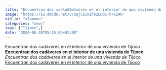 ```yaml
---
title: "Encuentran dos cad\u00e1veres en el interior de una vivienda de Tijoco"
image: "https://s2.dmcdn.net/v/SQjCs1VIhb2LOdI-h/x240"
vid_id: "x7vuomu"
categories: "news"
tags: ["Tijoco",]
date: "2020-08-30T05:55:05+03:00"
---
```

Encuentran dos cadáveres en el interior de una vivienda de Tijoco<br><b>Encuentran dos cadáveres en el interior de una vivienda de Tijoco</b><br> <i>Encuentran dos cadáveres en el interior de una vivienda de Tijoco</i><br> <u>Encuentran dos cadáveres en el interior de una vivienda de Tijoco</u>
